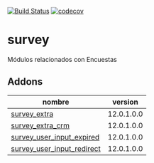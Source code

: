[![Build Status](https://travis-ci.org/OdooNodrizaTech/survey.svg?branch=12.0)](https://travis-ci.org/OdooNodrizaTech/survey)
[![codecov](https://codecov.io/gh/OdooNodrizaTech/survey/branch/12.0/graph/badge.svg)](https://codecov.io/gh/OdooNodrizaTech/survey)


survey
=========
Módulos relacionados con Encuestas


Addons
----------------
nombre | version
--- | ---
[survey_extra](survey_extra/) | 12.0.1.0.0
[survey_extra_crm](survey_extra_crm/) | 12.0.1.0.0
[survey_user_input_expired](survey_user_input_expired/) | 12.0.1.0.0
[survey_user_input_redirect](survey_user_input_redirect/) | 12.0.1.0.0
